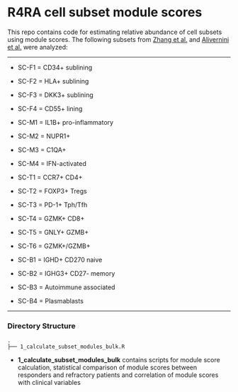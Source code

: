 # R4RA cell subset module scores


This repo contains code for estimating relative abundance of cell subsets using module scores. 
The following subsets from [Zhang et al.](https://www.ncbi.nlm.nih.gov/pmc/articles/PMC6602051/) and [Alivernini et al.](https://www.nature.com/articles/s41591-020-0939-8) were analyzed:

---

*  SC-F1 = CD34+ sublining
*  SC-F2 = HLA+ sublining
*  SC-F3 = DKK3+ sublining
*  SC-F4 = CD55+ lining

*  SC-M1 = IL1B+ pro-inflammatory
*  SC-M2 = NUPR1+
*  SC-M3 = C1QA+
*  SC-M4 = IFN-activated

*  SC-T1 = CCR7+ CD4+
*  SC-T2 = FOXP3+ Tregs
*  SC-T3 = PD-1+ Tph/Tfh
*  SC-T4 = GZMK+ CD8+
*  SC-T5 = GNLY+ GZMB+
*  SC-T6 = GZMK+/GZMB+

*  SC-B1 = IGHD+ CD270 naive
*  SC-B2 = IGHG3+ CD27- memory
*  SC-B3 = Autoimmune associated
*  SC-B4 = Plasmablasts

---

### Directory Structure

```
.
├── 1_calculate_subset_modules_bulk.R

```

* **1_calculate_subset_modules_bulk** contains scripts for module score calculation, statistical comparison of module scores between responders and refractory patients and correlation of module scores with clinical variables
